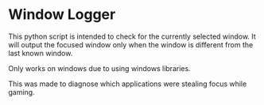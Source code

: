 # Window Logger

This python script is intended to check for the currently selected window. It will output the focused window only when the window is different from the last known window.

Only works on windows due to using windows libraries.

This was made to diagnose which applications were stealing focus while gaming.
